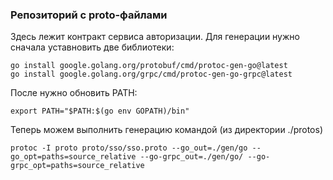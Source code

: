 ### Репозиторий с proto-файлами

Здесь лежит контракт сервиса авторизации. Для генерации нужно сначала уставновить две библиотеки:
```
go install google.golang.org/protobuf/cmd/protoc-gen-go@latest
go install google.golang.org/grpc/cmd/protoc-gen-go-grpc@latest
```

После нужно обновить PATH:
```
export PATH="$PATH:$(go env GOPATH)/bin"
```

Теперь можем выполнить генерацию командой (из директории ./protos)
```
protoc -I proto proto/sso/sso.proto --go_out=./gen/go --go_opt=paths=source_relative --go-grpc_out=./gen/go/ --go-grpc_opt=paths=source_relative
```